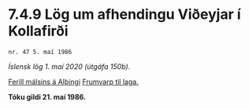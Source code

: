 # 7.4.9 Lög um afhendingu Viðeyjar í Kollafirði

`nr. 47 5. maí 1986`

_Íslensk lög 1. maí 2020 (útgáfa 150b)._

[Ferill málsins á Alþingi](https://www.althingi.is/thingstorf/thingmalalistar-eftir-thingum/ferill/?ltg=108&mnr=414)
[Frumvarp til laga.](https://www.althingi.is/altext/108/s/pdf/0764.pdf)

**Tóku gildi 21. maí 1986.**


